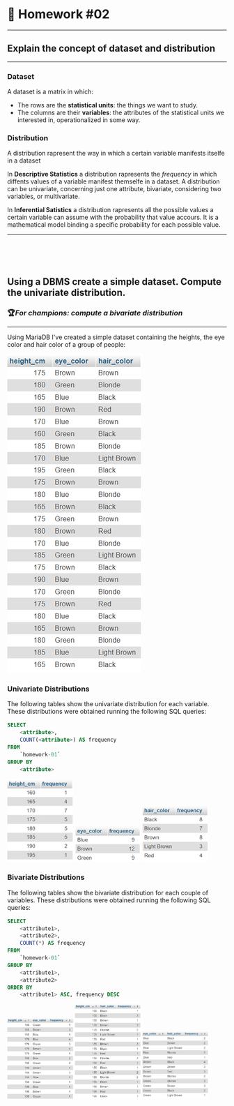 # 📝 Homework #02
---

## Explain the concept of **dataset** and **distribution**

---

### Dataset
A dataset is a matrix in which:
- The rows are the **statistical units**: the things we want to study.
- The columns are their **variables**: the attributes of the statistical units we interested in, operationalized in some way.

### Distribution
A distribution rapresent the way in which a certain variable manifests itselfe in a dataset

In **Descriptive Statistics** a distribution rapresents the *frequency* in which diffents values of a variable manifest themselfe in a dataset. A distribution can be univariate, concerning just one attribute, bivariate, considering two variables, or multivariate.

In **Inferential Satistics** a distribution rapresents all the possible values a certain variable can assume with the probability that value accours. It is a mathematical model binding a specific probability for each possible value.

---

<br><br><br>

## Using a DBMS create a simple dataset. Compute the univariate distribution.
### 🏆*For champions: compute a bivariate distribution*

---

Using MariaDB I've created a simple dataset containing the heights, the eye color and hair color of a group of people:

![](../images/dataset.png)

### Univariate Distributions
The following tables show the univariate distribution for each variable.
These distributions were obtained running the following SQL queries:

```sql
SELECT 
	<attribute>, 
	COUNT(<attribute>) AS frequency 
FROM 
	`homework-01` 
GROUP BY 
	<attribute>
```

<img src="../images/height.png" width="30%" /> <img src="../images/eye_color.png" width="30%" /> <img src="../images/hair_color.png" width="30%" />

### Bivariate Distributions
The following tables show the bivariate distribution for each couple of variables.
These distributions were obtained running the following SQL queries:

```sql
SELECT
    <attribute1>,
    <attribute2>,
    COUNT(*) AS frequency
FROM
    `homework-01`
GROUP BY
    <attribute1>,
    <attribute2>
ORDER BY
    <attribute1> ASC, frequency DESC
  ```

<img src="../images/height-eye_color.png" width="30%" /> <img src="../images/height-hair_color.png" width="30%" /> <img src="../images/eye_color-hair_color.png" width="30%" />

